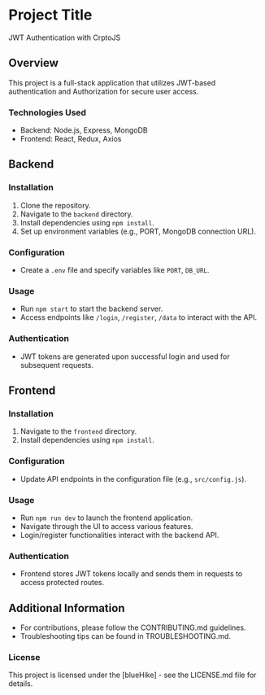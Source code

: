 # Project Title

JWT Authentication with CrptoJS

## Overview

This project is a full-stack application that utilizes JWT-based authentication and Authorization for secure user access.

### Technologies Used

- Backend: Node.js, Express, MongoDB
- Frontend: React, Redux, Axios

## Backend

### Installation

1. Clone the repository.
2. Navigate to the `backend` directory.
3. Install dependencies using `npm install`.
4. Set up environment variables (e.g., PORT, MongoDB connection URL).

### Configuration

- Create a `.env` file and specify variables like `PORT`, `DB_URL`.

### Usage

- Run `npm start` to start the backend server.
- Access endpoints like `/login`, `/register`, `/data` to interact with the API.

### Authentication

- JWT tokens are generated upon successful login and used for subsequent requests.

## Frontend

### Installation

1. Navigate to the `frontend` directory.
2. Install dependencies using `npm install`.

### Configuration

- Update API endpoints in the configuration file (e.g., `src/config.js`).

### Usage

- Run `npm run dev` to launch the frontend application.
- Navigate through the UI to access various features.
- Login/register functionalities interact with the backend API.

### Authentication

- Frontend stores JWT tokens locally and sends them in requests to access protected routes.

## Additional Information

- For contributions, please follow the CONTRIBUTING.md guidelines.
- Troubleshooting tips can be found in TROUBLESHOOTING.md.

### License

This project is licensed under the [blueHike] - see the LICENSE.md file for details.
